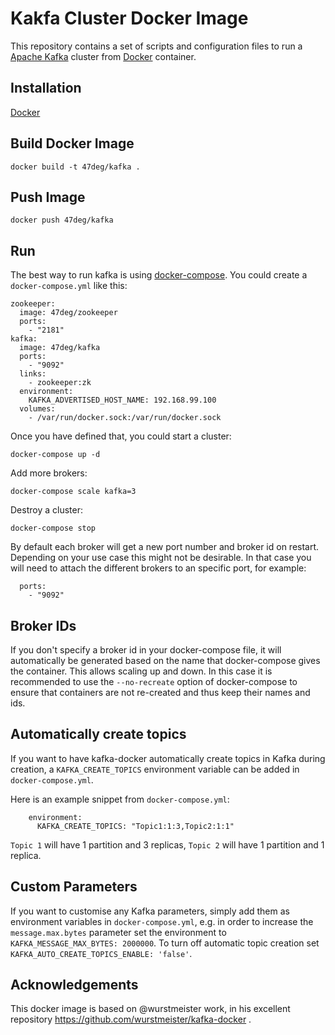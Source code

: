 # Kakfa Cluster Docker Image

This repository contains a set of scripts and configuration files to run a [Apache Kafka](http://kafka.apache.org/) cluster from [Docker](https://www.docker.io/) container.

## Installation

[Docker](https://www.docker.com/)

## Build Docker Image

    docker build -t 47deg/kafka .

## Push Image

    docker push 47deg/kafka

## Run

The best way to run kafka is using [docker-compose](https://docs.docker.com/compose/install/). You could create a `docker-compose.yml` like this:

```
zookeeper:
  image: 47deg/zookeeper
  ports:
    - "2181"
kafka:
  image: 47deg/kafka
  ports:
    - "9092"
  links:
    - zookeeper:zk
  environment:
    KAFKA_ADVERTISED_HOST_NAME: 192.168.99.100
  volumes:
    - /var/run/docker.sock:/var/run/docker.sock
```

Once you have defined that, you could start a cluster:

```
docker-compose up -d
```

Add more brokers:

```
docker-compose scale kafka=3
```

Destroy a cluster:

```
docker-compose stop
```

By default each broker will get a new port number and broker id on restart. Depending on your use case this might not be desirable. In that case you will need to attach the different brokers to an specific port, for example:

```
  ports:
    - "9092"
```

## Broker IDs

If you don't specify a broker id in your docker-compose file, it will automatically be generated based on the name that docker-compose gives the container. This allows scaling up and down. In this case it is recommended to use the ```--no-recreate``` option of docker-compose to ensure that containers are not re-created and thus keep their names and ids.


## Automatically create topics

If you want to have kafka-docker automatically create topics in Kafka during
creation, a ```KAFKA_CREATE_TOPICS``` environment variable can be
added in ```docker-compose.yml```.

Here is an example snippet from ```docker-compose.yml```:

        environment:
          KAFKA_CREATE_TOPICS: "Topic1:1:3,Topic2:1:1"

```Topic 1``` will have 1 partition and 3 replicas, ```Topic 2``` will have 1 partition and 1 replica.

## Custom Parameters

If you want to customise any Kafka parameters, simply add them as environment variables in ```docker-compose.yml```, e.g. in order to increase the ```message.max.bytes``` parameter set the environment to ```KAFKA_MESSAGE_MAX_BYTES: 2000000```. To turn off automatic topic creation set ```KAFKA_AUTO_CREATE_TOPICS_ENABLE: 'false'```.

## Acknowledgements

This docker image is based on @wurstmeister work, in his excellent repository https://github.com/wurstmeister/kafka-docker .
